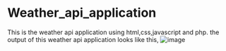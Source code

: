 # Weather_api_application
This is the weather api application using html,css,javascript and php.
the output of this weather api application looks like this,
![image](https://github.com/user-attachments/assets/6e7ff57b-db06-40c3-8431-58f3f3f26081)

